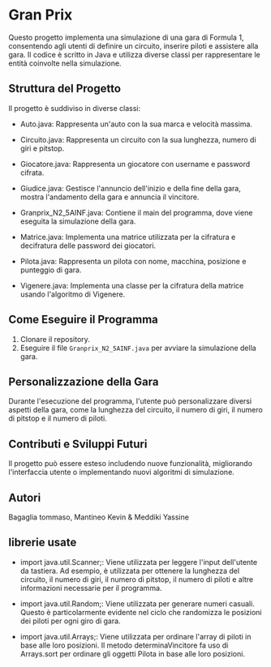 # Gran Prix

Questo progetto implementa una simulazione di una gara di Formula 1, consentendo agli utenti di definire un circuito, inserire piloti e assistere alla gara. Il codice è scritto in Java e utilizza diverse classi per rappresentare le entità coinvolte nella simulazione.

## Struttura del Progetto

Il progetto è suddiviso in diverse classi:

- Auto.java: Rappresenta un'auto con la sua marca e velocità massima.

- Circuito.java: Rappresenta un circuito con la sua lunghezza, numero di giri e pitstop.

- Giocatore.java: Rappresenta un giocatore con username e password cifrata.

- Giudice.java: Gestisce l'annuncio dell'inizio e della fine della gara, mostra l'andamento della gara e annuncia il vincitore.

- Granprix_N2_5AINF.java: Contiene il main del programma, dove viene eseguita la simulazione della gara.

- Matrice.java: Implementa una matrice utilizzata per la cifratura e decifratura delle password dei giocatori.

- Pilota.java: Rappresenta un pilota con nome, macchina, posizione e punteggio di gara.

- Vigenere.java: Implementa una classe per la cifratura della matrice usando l'algoritmo di Vigenere.

## Come Eseguire il Programma

1. Clonare il repository.
2. Eseguire il file `Granprix_N2_5AINF.java` per avviare la simulazione della gara.

## Personalizzazione della Gara

Durante l'esecuzione del programma, l'utente può personalizzare diversi aspetti della gara, come la lunghezza del circuito, il numero di giri, il numero di pitstop e il numero di piloti.

## Contributi e Sviluppi Futuri

Il progetto può essere esteso includendo nuove funzionalità, migliorando l'interfaccia utente o implementando nuovi algoritmi di simulazione.


## Autori

Bagaglia tommaso, Mantineo Kevin & Meddiki Yassine

## librerie usate

- import java.util.Scanner;: Viene utilizzata per leggere l'input dell'utente da tastiera. Ad esempio, è utilizzata per ottenere la lunghezza del circuito, il numero di giri, il numero di pitstop, il numero di piloti e altre informazioni necessarie per il programma.

- import java.util.Random;: Viene utilizzata per generare numeri casuali. Questo è particolarmente evidente nel ciclo che randomizza le posizioni dei piloti per ogni giro di gara.

- import java.util.Arrays;: Viene utilizzata per ordinare l'array di piloti in base alle loro posizioni. Il metodo determinaVincitore fa uso di Arrays.sort per ordinare gli oggetti Pilota in base alle loro posizioni.





